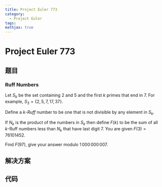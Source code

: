 ```yaml
---
title: Project Euler 773
category:
  - Project Euler
tags:
mathjax: true
---
```

<escape><!-- more --></escape>
    
# Project Euler 773
## 题目
### Ruff Numbers



Let $S_k$ be the set containing 2 and 5 and the first $k$ primes that end in 7. For example, $S_3 = \{2,5,7,17,37\}$.


Define a $k$-<i>Ruff</i> number to be one that is not divisible by any element in $S_k$.


If $N_k$ is the product of the numbers in $S_k$ then define $F(k)$ to be the sum of all $k$-Ruff numbers less than $N_k$ that have last digit 7. You are given $F(3) = 76101452$.


Find $F(97)$, give your answer modulo $1\,000\,000\,007$.


## 解决方案


## 代码


